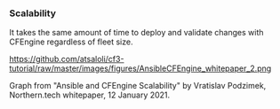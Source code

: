 ### Scalability

It takes the same amount of time to deploy and validate changes
with CFEngine regardless of fleet size.

<https://github.com/atsaloli/cf3-tutorial/raw/master/images/figures/AnsibleCFEngine_whitepaper_2.png>

Graph from "Ansible and CFEngine Scalability" by Vratislav Podzimek, Northern.tech
whitepaper, 12 January 2021.

